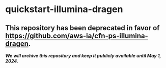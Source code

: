 # quickstart-illumina-dragen 
## This repository has been deprecated in favor of https://github.com/aws-ia/cfn-ps-illumina-dragen. 
***We will archive this repository and keep it publicly available until May 1, 2024.***
